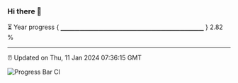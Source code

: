 ### Hi there 👋

⏳ Year progress { ▁▁▁▁▁▁▁▁▁▁▁▁▁▁▁▁▁▁▁▁▁▁▁▁▁▁▁▁▁▁ } 2.82 %

---

⏰ Updated on Thu, 11 Jan 2024 07:36:15 GMT

![Progress Bar CI](https://github.com/IshwaranRudhara/GIT-ACTION/workflows/Progress%20Bar%20CI/badge.svg)
